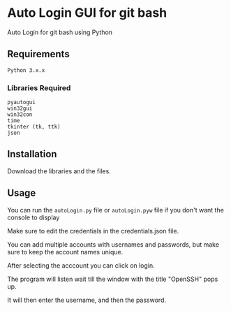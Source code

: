 # Auto Login GUI for git bash
Auto Login for git bash using Python 

## Requirements
```
Python 3.x.x
```

### Libraries Required
```
pyautogui
win32gui
win32con
time
tkinter (tk, ttk)
json
```
## Installation
Download the libraries and the files.

## Usage

You can run the `autoLogin.py` file or `autoLogin.pyw` file if you don't want the console to display

Make sure to edit the credentials in the credentials.json file.

You can add multiple accounts with usernames and passwords, but make sure to keep the account names unique.

After selecting the acccount you can click on login.

The program will listen wait till the window with the title "OpenSSH" pops up. 

It will then enter the username, and then the password.

